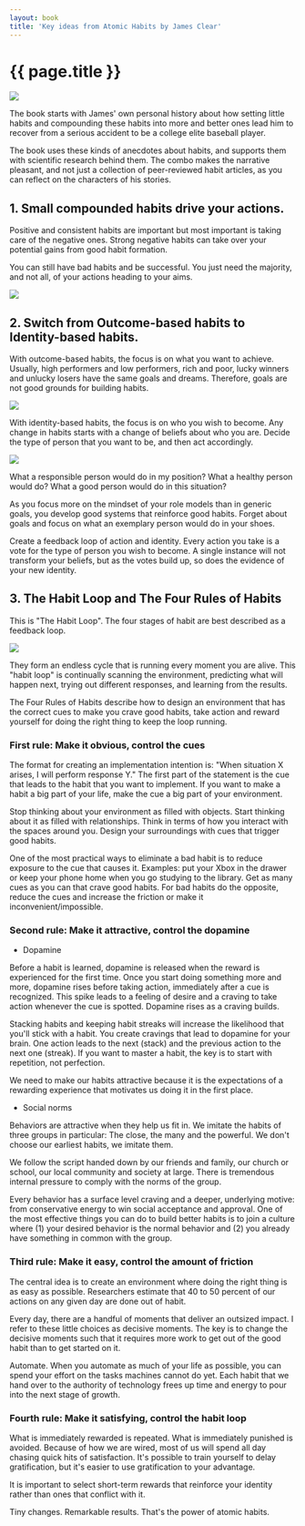 ```yaml
---
layout: book
title: 'Key ideas from Atomic Habits by James Clear'
---
```


 {{ page.title }}
================


![](https://cdn-images-1.medium.com/max/800/1*q_ca6R_S8V1vlaGCc_VQxw.png)


The book starts with James' own personal history about how setting little habits and compounding these habits into more and better ones lead him to recover from a serious accident to be a college elite baseball player.

The book uses these kinds of anecdotes about habits, and supports them with scientific research behind them. The combo makes the narrative pleasant, and not just a collection of 
peer-reviewed habit articles, as you can reflect on the characters of his stories.

## 1. Small compounded habits drive your actions.

Positive and consistent habits are important but most important is taking care of the negative ones. Strong negative habits can take over your potential gains from good habit formation.

You can still have bad habits and be successful. You just need the majority, and not all, of your actions heading to your aims.

![](https://cdn-images-1.medium.com/max/800/1*fnpdCDdus1zb4R4jQbj0kw.png)

## 2. Switch from Outcome-based habits to Identity-based habits.

With outcome-based habits, the focus is on what you want to achieve. Usually, high performers and low performers, rich and poor, lucky winners and unlucky losers have the same goals and dreams. Therefore, goals are not good grounds for building habits.

![](https://cdn-images-1.medium.com/max/800/1*YERK9dZOx76A6BabPy0tbA.png)

With identity-based habits, the focus is on who you wish to become. Any change in habits starts with a change of beliefs about who you are. Decide the type of person that you want to be, and then act accordingly.

![](https://cdn-images-1.medium.com/max/800/1*-PM-GvQ2TonM2B73PPrpZg.png)

What a responsible person would do in my position? What a healthy person would do? What a good person would do in this situation?

As you focus more on the mindset of your role models than in generic goals, you develop good systems that reinforce good habits. Forget about goals and focus on what an exemplary person would do in your shoes.

Create a feedback loop of action and identity. Every action you take is a vote for the type of person you wish to become. A single instance will not transform your beliefs, but as the votes build up, so does the evidence of your new identity.

## 3. The Habit Loop and The Four Rules of Habits

This is "The Habit Loop". The four stages of habit are best described as a feedback loop.

![](https://cdn-images-1.medium.com/max/800/1*KwZrAqPowr7rLJfkPN1yew.png)

They form an endless cycle that is running every moment you are alive. This "habit loop" is continually scanning the environment, predicting what will happen next, trying out different responses, and learning from the results.

The Four Rules of Habits describe how to design an environment that has the correct cues to make you crave good habits, take action and reward yourself for doing the right thing to keep the loop running.

### First rule: Make it obvious, control the cues

The format for creating an implementation intention is: "When situation X arises, I will perform response Y." The first part of the statement is the cue that leads to the habit that you want to implement. If you want to make a habit a big part of your life, make the cue a big part of your environment.

Stop thinking about your environment as filled with objects. Start thinking about it as filled with relationships. Think in terms of how you interact with the spaces around you. Design your surroundings with cues that trigger good habits.

One of the most practical ways to eliminate a bad habit is to reduce exposure to the cue that causes it. Examples: put your Xbox in the drawer or keep your phone home when you go studying to the library.
Get as many cues as you can that crave good habits. For bad habits do the opposite, reduce the cues and increase the friction or make it inconvenient/impossible.

### Second rule: Make it attractive, control the dopamine

- Dopamine

Before a habit is learned, dopamine is released when the reward is experienced for the first time. Once you start doing something more and more, dopamine rises before taking action, immediately after a cue is recognized. This spike leads to a feeling of desire and a craving to take action whenever the cue is spotted. Dopamine rises as a craving builds.

Stacking habits and keeping habit streaks will increase the likelihood that you'll stick with a habit. You create cravings that lead to dopamine for your brain. One action leads to the next (stack) and the previous action to the next one (streak). If you want to master a habit, the key is to start with repetition, not perfection.

We need to make our habits attractive because it is the expectations of a rewarding experience that motivates us doing it in the first place.

- Social norms

Behaviors are attractive when they help us fit in. We imitate the habits of three groups in particular: The close, the many and the powerful. We don't choose our earliest habits, we imitate them.

We follow the script handed down by our friends and family, our church or school, our local community and society at large. There is tremendous internal pressure to comply with the norms of the group.

Every behavior has a surface level craving and a deeper, underlying motive: from conservative energy to win social acceptance and approval.
One of the most effective things you can do to build better habits is to join a culture where (1) your desired behavior is the normal behavior and (2) you already have something in common with the group.

### Third rule: Make it easy, control the amount of friction

The central idea is to create an environment where doing the right thing is as easy as possible. Researchers estimate that 40 to 50 percent of our actions on any given day are done out of habit.

Every day, there are a handful of moments that deliver an outsized impact. I refer to these little choices as decisive moments. The key is to change the decisive moments such that it requires more work to get out of the good habit than to get started on it.

Automate. When you automate as much of your life as possible, you can spend your effort on the tasks machines cannot do yet. Each habit that we hand over to the authority of technology frees up time and energy to pour into the next stage of growth.


### Fourth rule: Make it satisfying, control the habit loop

What is immediately rewarded is repeated. What is immediately punished is avoided. Because of how we are wired, most of us will spend all day chasing quick hits of satisfaction. It's possible to train yourself to delay gratification, but it's easier to use gratification to your advantage.

It is important to select short-term rewards that reinforce your identity rather than ones that conflict with it.

Tiny changes. Remarkable results. That's the power of atomic habits.

